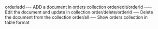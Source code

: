 order/add  --- ADD a document in orders  collection
order/edit/orderId ---- Edit the document and update in collection
order/delete/orderId --- Delete the document from the collection
order/all --- Show orders collection in table format